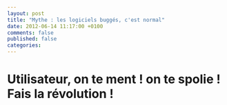```yaml
---
layout: post
title: "Mythe : les logiciels buggés, c'est normal"
date: 2012-06-14 11:17:00 +0100
comments: false
published: false
categories: 
---
```




# Utilisateur, on te ment ! on te spolie ! Fais la révolution !


